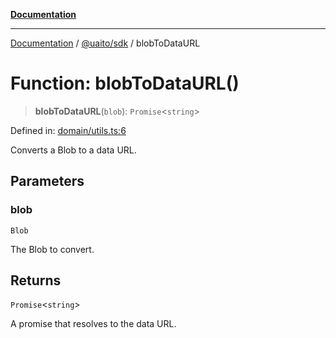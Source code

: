 [**Documentation**](../../../README.md)

***

[Documentation](../../../README.md) / [@uaito/sdk](../README.md) / blobToDataURL

# Function: blobToDataURL()

> **blobToDataURL**(`blob`): `Promise`\<`string`\>

Defined in: [domain/utils.ts:6](https://github.com/elribonazo/uaito/blob/c5e0764fa2080732da4f0526013c776c67e45bf1/packages/sdk/src/domain/utils.ts#L6)

Converts a Blob to a data URL.

## Parameters

### blob

`Blob`

The Blob to convert.

## Returns

`Promise`\<`string`\>

A promise that resolves to the data URL.
